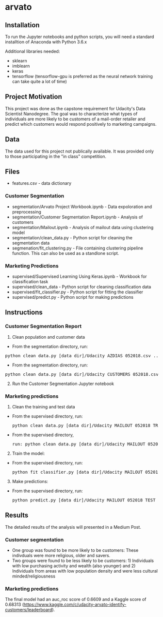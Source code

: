 # arvato

## Installation
To run the Jupyter notebooks and python scripts, you will need a standard installtion of Anaconda with Python 3.6.x

Additional libraries needed:
- sklearn
- imblearn
- keras
- tensorflow (tensorflow-gpu is preferred as the neural network training can take quite a lot of time)

## Project Motivation
This project was done as the capstone requirement for Udacity's Data Scientist Nanodegree. The goal was to characterize what types of individuals are more likely to be customers of a mail-order retailer and predict which customers would respond positively to marketing campaigns.

## Data
The data used for this project not publically available. It was provided only to those participating in the "in class" competition.

## Files
- features.csv - data dictionary

### Customer Segmentation
- segmentation/Arvato Project Workbook.ipynb - Data expoloration and preprocessing
- segmentation/Customer Segmentation Report.ipynb - Analysis of customers
- segmentation/Mailout.ipynb - Analysis of mailout data using clustering model
- segmentation/clean_data.py - Python script for cleaning the segmentation data
- segmenation/fit_clustering.py - File containing clustering pipeline function. This can also be used as a standlone script.

### Marketing Predictions
- supervised/Supervised Learning Using Keras.ipynb - Workbook for classification task
- supervised/clean_data - Python script for cleaning classification data
- supervised/fit_classifier.py - Python script for fitting the classifier
- supervised/predict.py - Python script for making predictions

## Instructions
### Customer Segmentation Report
1. Clean population and customer data

  - From the segmentation directory, run: 
  <pre>python clean_data.py [data_dir]/Udacity_AZDIAS_052018.csv ../features.csv</pre>

  - From the segmentation directory, run: 
  <pre>python clean_data.py [data_dir]/Udacity_CUSTOMERS_052018.csv.csv ../features.csv</pre>

2. Run the Customer Segmentation Jupyter notebook

### Marketing predictions
1. Clean the training and test data
- From the supervised directory, run: 
  <pre>python clean_data.py [data_dir]/Udacity_MAILOUT_052018_TRAIN.csv ../features.csv</pre>

- From the supervised directory, 
  <pre>run: python clean_data.py [data_dir]/Udacity_MAILOUT_052018_TEST.csv ../features.csv</pre>

2. Train the model:
- From the supervised directory, run: 
  <pre>python fit_classifier.py [data_dir]/Udacity_MAILOUT_052018_TRAIN_clean.csv  ../features.csv [model]</pre>

3. Make predictions:
- From the supervised directory, run: 
  <pre>python predict.py [data_dir]/Udacity_MAILOUT_052018_TEST_clean.csv [model].pkl preds.csv</pre>

## Results
The detailed results of the analysis will presented in a Medium Post.

### Customer segmentation
- One group was found to be more likely to be customers: These indivduals were more religious, older and savers.
- Two groups were found to be less likely to be customers: 1) Individuals with low purchasing activity and wealth (also younger) and 2) Individuals from areas with low population density and were less cultural minded/religiousness

### Marketing predictions
The final model had an auc_roc score of 0.6609 and a Kaggle score of 0.68313 (https://www.kaggle.com/c/udacity-arvato-identify-customers/leaderboard).

